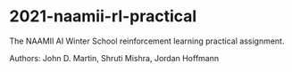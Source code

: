 # 2021-naamii-rl-practical
The NAAMII AI Winter School reinforcement learning practical assignment.

Authors: John D. Martin, Shruti Mishra, Jordan Hoffmann
